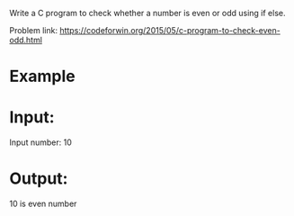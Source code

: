 Write a C program to check whether a number is even or odd using if else.

Problem link: https://codeforwin.org/2015/05/c-program-to-check-even-odd.html

# Example
# Input:
Input number: 10
# Output:
10 is even number
